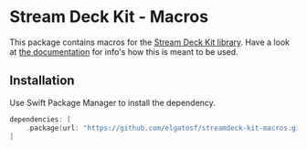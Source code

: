 # Stream Deck Kit - Macros

This package contains macros for the [Stream Deck Kit library](https://github.com/elgatosf/streamdeck-kit-ipad). Have a look at [the documentation](https://docs.elgato.com/ipad/) for info's how this is meant to be used.

## Installation

Use Swift Package Manager to install the dependency.

```swift
dependencies: [
    .package(url: "https://github.com/elgatosf/streamdeck-kit-macros.git", upToNextMajor: "0.0.1")
]
```
